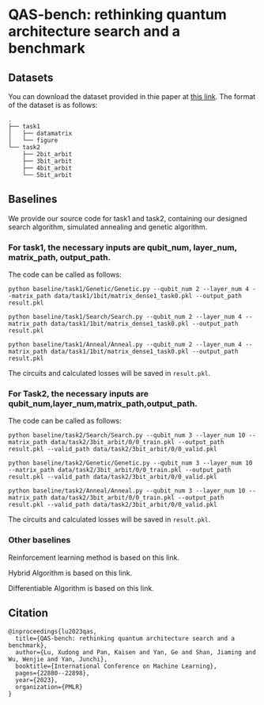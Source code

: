 
# QAS-bench: rethinking quantum architecture search and a benchmark

## Datasets

You can download the dataset provided in thie paper at <a href='https://drive.google.com/drive/folders/1H4McsQkDzruVmYyhd2PaEep35C49LriB?usp=sharing'>this link</a>. The format of the dataset is as follows:

```
.
├── task1
│   ├── datamatrix
│   └── figure
└── task2
    ├── 2bit_arbit
    ├── 3bit_arbit
    ├── 4bit_arbit
    └── 5bit_arbit
```

## Baselines

We provide our source code for task1 and task2, containing our designed search algorithm, simulated annealing and genetic algorithm.

### For task1, the necessary inputs are qubit_num, layer_num, matrix_path, output_path.

The code can be called as follows:
```
python baseline/task1/Genetic/Genetic.py --qubit_num 2 --layer_num 4 --matrix_path data/task1/1bit/matrix_dense1_task0.pkl --output_path result.pkl
```

```
python baseline/task1/Search/Search.py --qubit_num 2 --layer_num 4 --matrix_path data/task1/1bit/matrix_dense1_task0.pkl --output_path result.pkl
```
```
python baseline/task1/Anneal/Anneal.py --qubit_num 2 --layer_num 4 --matrix_path data/task1/1bit/matrix_dense1_task0.pkl --output_path result.pkl
```

The circuits and calculated losses will be saved in ```result.pkl```.


### For Task2, the necessary inputs are qubit_num,layer_num,matrix_path,output_path.

The code can be called as follows:

```
python baseline/task2/Search/Search.py --qubit_num 3 --layer_num 10 --matrix_path data/task2/3bit_arbit/0/0_train.pkl --output_path result.pkl --valid_path data/task2/3bit_arbit/0/0_valid.pkl 
```


```
python baseline/task2/Genetic/Genetic.py --qubit_num 3 --layer_num 10 --matrix_path data/task2/3bit_arbit/0/0_train.pkl --output_path result.pkl --valid_path data/task2/3bit_arbit/0/0_valid.pkl 
```


```
python baseline/task2/Anneal/Anneal.py --qubit_num 3 --layer_num 10 --matrix_path data/task2/3bit_arbit/0/0_train.pkl --output_path result.pkl --valid_path data/task2/3bit_arbit/0/0_valid.pkl 
```



The circuits and calculated losses will be saved in ```result.pkl```.

### Other baselines

Reinforcement learning method is based on <a herf="https://github.com/mostaszewski314/RL_for_optimization_of_VQE_circuit_architectures">this link</a>.

Hybrid Algorithm is based on <a herf="https://github.com/yuxuan-du/Quantum_architecture_search">this link</a>.

Differentiable Algorithm is based on <a herf="https://tensorcircuit.readthedocs.io/en/latest/tutorials/dqas.html">this link</a>.


## Citation
```
@inproceedings{lu2023qas,
  title={QAS-bench: rethinking quantum architecture search and a benchmark},
  author={Lu, Xudong and Pan, Kaisen and Yan, Ge and Shan, Jiaming and Wu, Wenjie and Yan, Junchi},
  booktitle={International Conference on Machine Learning},
  pages={22880--22898},
  year={2023},
  organization={PMLR}
}
```